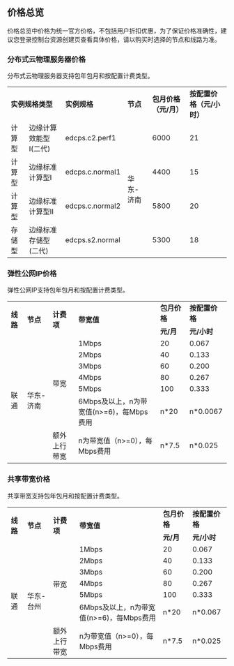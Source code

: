 ## 价格总览

价格总览中价格为统一官方价格，不包括用户折扣优惠，为了保证价格准确性，建议您登录控制台资源创建页查看具体价格，请以购买时选择的节点和线路为准。<br/>

### 分布式云物理服务器价格

分布式云物理服务器支持包年包月和按配置计费类型。<br/>
<table>
    <tr>
        <td colspan="2"><B>实例规格类型</B></td> 
        <td ><B>实例规格</B></td> 
	<td ><B>节点</B></td> 
	<td ><B>包月价格（元/月）</B></td>
	<td ><B>按配置价格（元/小时）</B></td>
    </tr>
    <tr>   
        <td >计算型</td>	  
	<td >边缘计算效能型Ⅰ(二代)</td>
	<td >edcps.c2.perf1</td>
	<td  rowspan="4">华东-济南</td>
	<td >6000</td>
	<td >21</td>
       </tr>
    <tr>   
	<td >计算型</td>
	<td >边缘标准计算型Ⅰ</td>
	<td >edcps.c.normal1</td>
	<td >4400</td>
	<td >15</td>
    </tr>
    <tr>   
	<td >计算型</td>
	<td >边缘标准计算型Ⅱ</td>
	<td >edcps.c.normal2</td>
	<td >5800</td>
	<td >20</td>
    </tr>
    <tr>   
	<td >存储型</td>
	<td >边缘标准存储型(二代)</td>
	<td >edcps.s2.normal</td>
	<td >5300</td>
	<td >18</td>
    </tr>
</table>

### 弹性公网IP价格

弹性公网IP支持包年包月和按配置计费类型。<br/>

<table>
   <tr>
       <td rowspan="2"><B>线路</B></td>
       <td rowspan="2"><B>节点</B></td>
       <td rowspan="2"><B>计费项</B></td>
       <td rowspan="2"><B>带宽值</B></td>
       <td ><B>包月价格</B></td>
       <td ><B>按配置价格</B></td>
   </tr>
   <tr>
       <td><B>元/月</B></td>
       <td><B>元/小时</B></td>
     
   </tr>
   <tr>
      <td rowspan="12">联通</td>
      <td rowspan="12">华东-济南<br/>
      <td rowspan="6">带宽</td>
      <td>1Mbps</td>
      <td>20</td>
      <td>0.067</td>
      
   </tr>
   <tr>
      <td>2Mbps</td>
      <td>40</td>
      <td>0.133</td>
      
   </tr>
   <tr>
     <td>3Mbps</td>
     <td>60</td>
     <td>0.200</td>
	
   </tr>
   <tr>
     <td>4Mbps</td>
     <td>80</td>
     <td>0.267</td>
     
   </tr>
   <tr>
     <td>5Mbps</td>
     <td>100</td>
     <td>0.333</td>
     
   </tr>
   <tr>
     <td>6Mbps及以上，n为带宽值(n>=6)，每Mbps费用</td>
     <td>n*20</td>
     <td>n*0.0067</td>
  </tr>
  <tr>
    <td rowspan="1">额外上行带宽</td>
        <td>n为带宽值（n>=0），每Mbps费用</td>
        <td>n*7.5</td>
	 <td>n*0.025</td>
    </tr>
</table>

### 共享带宽价格

共享带宽支持包年包月和按配置计费类型。<br/>

<table>
   <tr>
       <td rowspan="2"><B>线路</B></td>
       <td rowspan="2"><B>节点</B></td>
       <td rowspan="2"><B>计费项</B></td>
       <td rowspan="2"><B>带宽值</B></td>
       <td ><B>包月价格</B></td>
       <td ><B>按配置价格</B></td>
   </tr>
   <tr>
       <td><B>元/月</B></td>
       <td><B>元/小时</B></td>
     
   </tr>
   <tr>
      <td rowspan="12">联通</td>
      <td rowspan="12">华东-台州<br/>
      <td rowspan="6">带宽</td>
      <td>1Mbps</td>
      <td>20</td>
      <td>0.067</td>
      
   </tr>
   <tr>
      <td>2Mbps</td>
      <td>40</td>
      <td>0.133</td>
      
   </tr>
   <tr>
     <td>3Mbps</td>
     <td>60</td>
     <td>0.200</td>
	
   </tr>
   <tr>
     <td>4Mbps</td>
     <td>80</td>
     <td>0.267</td>
     
   </tr>
   <tr>
     <td>5Mbps</td>
     <td>100</td>
     <td>0.333</td>
     
   </tr>
   <tr>
     <td>6Mbps及以上，n为带宽值(n>=6)，每Mbps费用</td>
     <td>n*20</td>
     <td>n*0.067</td>
  </tr>
  <tr>
    <td rowspan="1">额外上行带宽</td>
        <td>n为带宽值（n>=0），每Mbps费用</td>
        <td>n*7.5</td>
	 <td>n*0.025</td>
    </tr>
</table>
